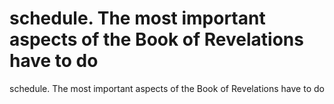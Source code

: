 # schedule. The most important aspects of the Book of Revelations have to do

schedule. The most important aspects of the Book of Revelations have to do